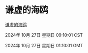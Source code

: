# 谦虚的海鸥
[谦虚的海鸥](http://219.139.197.74:56308/qxdho/course/base/hotlink/index.php)

2024年 10月 27日 星期日 09:10:01 CST

2024年 10月 27日 星期日 01:10:01 GMT
